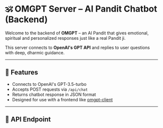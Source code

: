 # 🕉️ OMGPT Server – AI Pandit Chatbot (Backend)

Welcome to the backend of **OMGPT** – an AI Pandit that gives emotional, spiritual and personalized responses just like a real Pandit ji.

This server connects to **OpenAI's GPT API** and replies to user questions with deep, dharmic guidance.

---

## 🔧 Features

- Connects to OpenAI's GPT-3.5-turbo
- Accepts POST requests via `/api/chat`
- Returns chatbot response in JSON format
- Designed for use with a frontend like [omgpt-client](#)

---

## 🚀 API Endpoint


